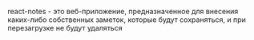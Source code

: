 react-notes - это веб-приложение, предназначенное для внесения каких-либо собственных заметок, которые будут сохраняться, и при перезагрузке не будут удаляться
